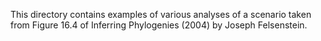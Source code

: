 This directory contains examples of various analyses of
a scenario taken from Figure 16.4 of Inferring Phylogenies (2004)
by Joseph Felsenstein.
